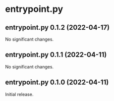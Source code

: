 # entrypoint.py

<!-- changelog: start -->

## entrypoint.py 0.1.2 (2022-04-17)

No significant changes.

## entrypoint.py 0.1.1 (2022-04-11)

No significant changes.

## entrypoint.py 0.1.0 (2022-04-11)

Initial release.
